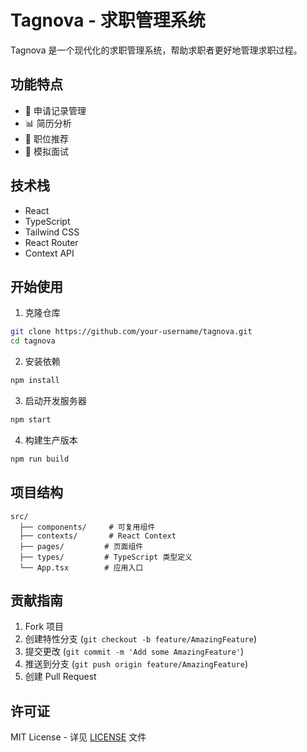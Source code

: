 # Tagnova - 求职管理系统

Tagnova 是一个现代化的求职管理系统，帮助求职者更好地管理求职过程。

## 功能特点

- 📝 申请记录管理
- 📊 简历分析
- 🎯 职位推荐
- 💼 模拟面试

## 技术栈

- React
- TypeScript
- Tailwind CSS
- React Router
- Context API

## 开始使用

1. 克隆仓库
```bash
git clone https://github.com/your-username/tagnova.git
cd tagnova
```

2. 安装依赖
```bash
npm install
```

3. 启动开发服务器
```bash
npm start
```

4. 构建生产版本
```bash
npm run build
```

## 项目结构

```
src/
  ├── components/     # 可复用组件
  ├── contexts/       # React Context
  ├── pages/         # 页面组件
  ├── types/         # TypeScript 类型定义
  └── App.tsx        # 应用入口
```

## 贡献指南

1. Fork 项目
2. 创建特性分支 (`git checkout -b feature/AmazingFeature`)
3. 提交更改 (`git commit -m 'Add some AmazingFeature'`)
4. 推送到分支 (`git push origin feature/AmazingFeature`)
5. 创建 Pull Request

## 许可证

MIT License - 详见 [LICENSE](LICENSE) 文件

